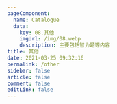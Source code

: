 ```yaml
---
pageComponent: 
  name: Catalogue
  data: 
    key: 08.其他
    imgUrl: /img/08.webp
    description: 主要包括智力题等内容
title: 其他
date: 2021-03-25 09:32:16
permalink: /other
sidebar: false
article: false
comment: false
editLink: false
---
```


